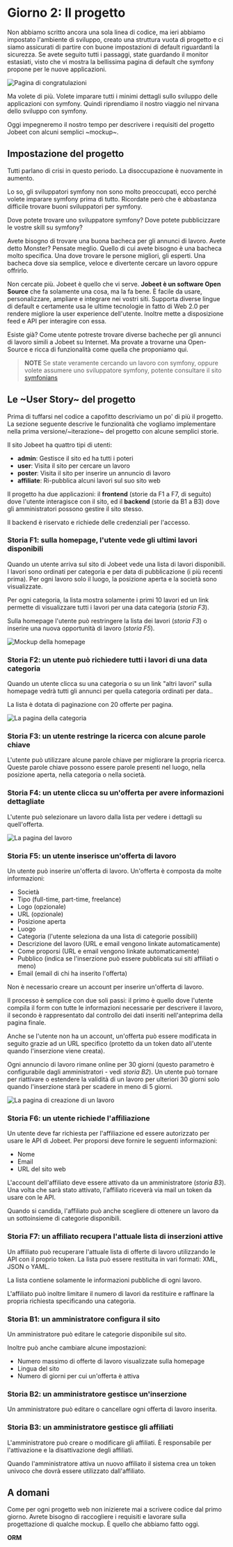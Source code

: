 Giorno 2: Il progetto
=====================

Non abbiamo scritto ancora una sola linea di codice, ma ieri
abbiamo impostato l'ambiente di sviluppo, creato una struttura vuota di progetto e 
ci siamo assicurati di partire con buone impostazioni di default riguardanti la sicurezza.
Se avete seguito tutti i passaggi, state guardando il monitor estasiati, visto che 
vi mostra la bellissima pagina di default che symfony propone per le nuove applicazioni.

![Pagina di congratulazioni](http://www.symfony-project.org/images/jobeet/1_3/01/congratulations.png)

Ma volete di più. Volete imparare tutti i minimi dettagli sullo sviluppo delle applicazioni
con symfony. Quindi riprendiamo il nostro viaggio nel nirvana dello
sviluppo con symfony.

Oggi impegneremo il nostro tempo per descrivere i requisiti del progetto
Jobeet con alcuni semplici ~mockup~.

Impostazione del progetto
-------------------------

Tutti parlano di crisi in questo periodo. La disoccupazione è nuovamente in aumento.

Lo so, gli sviluppatori symfony non sono molto preoccupati, ecco perché volete
imparare symfony prima di tutto. Ricordate però che è abbastanza difficile trovare
buoni sviluppatori per symfony.

Dove potete trovare uno sviluppatore symfony? Dove potete pubblicizzare le vostre skill
su symfony?

Avete bisogno di trovare una buona bacheca per gli annunci di lavoro. Avete detto Monster?
Pensate meglio. Quello di cui avete bisogno è una bacheca molto specifica. Una dove
trovare le persone migliori, gli esperti. Una bacheca dove sia semplice, veloce e divertente
cercare un lavoro oppure offrirlo.

Non cercate più. Jobeet è quello che vi serve. **Jobeet è un software Open Source**
che fa solamente una cosa, ma la fa bene. È facile da usare, personalizzare, ampliare e
integrare nei vostri siti. Supporta diverse lingue di default e certamente usa le ultime
tecnologie in fatto di Web 2.0 per rendere migliore la user experience dell'utente.
Inoltre mette a disposizione feed e API per interagire con essa.

Esiste già? Come utente potreste trovare diverse bacheche per gli annunci di 
lavoro simili a Jobeet su Internet. Ma provate a trovarne una Open-Source e ricca 
di funzionalità come quella che proponiamo qui.


>**NOTE**
>Se state veramente cercando un lavoro con symfony, oppure volete assumere
>uno sviluppatore symfony, potente consultare il sito [symfonians](http://symfonians.net/)

Le ~User Story~ del progetto
--------------------------

Prima di tuffarsi nel codice a capofitto descriviamo un po' di più il progetto.
La sezione seguente descrive le funzionalità che vogliamo implementare nella prima
versione/~iterazione~ del progetto con alcune semplici storie.

Il sito Jobeet ha quattro tipi di utenti:

 * **admin**: Gestisce il sito ed ha tutti i poteri
 * **user**: Visita il sito per cercare un lavoro
 * **poster**: Visita il sito per inserire un annuncio di lavoro
 * **affiliate**: Ri-pubblica alcuni lavori sul suo sito web

Il progetto ha due applicazioni: il **frontend** (storie da F1 a F7, di seguito)
dove l'utente interagisce con il sito, ed il **backend** (storie da B1 a B3) dove
gli amministratori possono gestire il sito stesso.

Il backend è riservato e richiede delle credenziali per l'accesso.

### Storia F1: sulla homepage, l'utente vede gli ultimi lavori disponibili

Quando un utente arriva sul sito di Jobeet vede una lista di lavori disponibili.
I lavori sono ordinati per categoria e per data di pubblicazione (i più recenti prima).
Per ogni lavoro solo il luogo, la posizione aperta e la società sono visualizzate.

Per ogni categoria, la lista mostra solamente i primi 10 lavori ed un link permette
di visualizzare tutti i lavori per una data categoria (*storia F3*).

Sulla homepage l'utente può restringere la lista dei lavori (*storia F3*) o inserire una
nuova opportunità di lavoro (*storia F5*).

![Mockup della homepage](http://www.symfony-project.org/images/jobeet/1_3/02/mockup_homepage.png)

### Storia F2: un utente può richiedere tutti i lavori di una data categoria

Quando un utente clicca su una categoria o su un link "altri lavori" sulla homepage
vedrà tutti gli annunci per quella categoria ordinati per data..

La lista è dotata di paginazione con 20 offerte per pagina.

![La pagina della categoria](http://www.symfony-project.org/images/jobeet/1_3/02/mockup_category.png)

### Storia F3: un utente restringe la ricerca con alcune parole chiave

L'utente può utilizzare alcune parole chiave per migliorare la propria ricerca. Queste
parole chiave possono essere parole presenti nel luogo, nella posizione aperta, nella categoria
o nella società.

### Storia F4: un utente clicca su un'offerta per avere informazioni dettagliate

L'utente può selezionare un lavoro dalla lista per vedere i dettagli su quell'offerta.

![La pagina del lavoro](http://www.symfony-project.org/images/jobeet/1_3/02/mockup_job.png)

### Storia F5: un utente inserisce un'offerta di lavoro

Un utente può inserire un'offerta di lavoro. Un'offerta è composta da molte informazioni:

  * Società
  * Tipo (full-time, part-time, freelance)
  * Logo (opzionale)
  * URL (opzionale)
  * Posizione aperta
  * Luogo
  * Categoria (l'utente seleziona da una lista di categorie possibili)
  * Descrizione del lavoro (URL e email vengono linkate automaticamente)
  * Come proporsi (URL e email vengono linkate automaticamente)
  * Pubblico (indica se l'inserzione può essere pubblicata sui siti affiliati o meno)
  * Email (email di chi ha inserito l'offerta)

Non è necessario creare un account per inserire un'offerta di lavoro.

Il processo è semplice con due soli passi: il primo è quello dove l'utente
compila il form con tutte le informazioni necessarie per descrivere il lavoro, 
il secondo è rappresentato dal controllo dei dati inseriti nell'anteprima della
pagina finale.

Anche se l'utente non ha un account, un'offerta può essere modificata in seguito grazie
ad un URL specifico (protetto da un token dato all'utente quando l'inserzione viene creata).

Ogni annuncio di lavoro rimane online per 30 giorni (questo parametro è configurabile
dagli amministratori - vedi *storia B2*). Un utente può tornare per riattivare o estendere la 
validità di un lavoro per ulteriori 30 giorni solo quando l'inserzione starà per scadere
in meno di 5 giorni.

![La pagina di creazione di un lavoro](http://www.symfony-project.org/images/jobeet/1_3/02/mockup_post.png)

### Storia F6: un utente richiede l'affiliazione

Un utente deve far richiesta per l'affiliazione ed essere autorizzato per usare
le API di Jobeet. Per proporsi deve fornire le seguenti informazioni:

  * Nome
  * Email
  * URL del sito web

L'account dell'affiliato deve essere attivato da un amministratore (*storia B3*).
Una volta che sarà stato attivato, l'affiliato riceverà via mail un token da usare 
con le API.

Quando si candida, l'affiliato può anche scegliere di ottenere un lavoro da
un sottoinsieme di categorie disponibili.


### Storia F7: un affiliato recupera l'attuale lista di inserzioni attive

Un affiliato può recuperare l'attuale lista di offerte di lavoro utilizzando
le API con il proprio token. La lista può essere restituita in vari formati:
XML, JSON o YAML.

La lista contiene solamente le informazioni pubbliche di ogni lavoro.

L'affiliato può inoltre limitare il numero di lavori da restituire e raffinare
la propria richiesta specificando una categoria.

### Storia B1: un amministratore configura il sito

Un amministratore può editare le categorie disponibile sul sito.

Inoltre può anche cambiare alcune impostazioni:

  * Numero massimo di offerte di lavoro visualizzate sulla homepage
  * Lingua del sito
  * Numero di giorni per cui un'offerta è attiva

### Storia B2: un amministratore gestisce un'inserzione

Un amministratore può editare o cancellare ogni offerta di lavoro inserita.

### Storia B3: un amministratore gestisce gli affiliati

L'amministratore può creare o modificare gli affiliati. È responsabile per l'attivazione e 
la disattivazione degli affiliati.

Quando l'amministratore attiva un nuovo affiliato il sistema crea un token univoco
che dovrà essere utilizzato dall'affiliato.

A domani
--------

Come per ogni progetto web non inizierete mai a scrivere codice dal primo giorno.
Avrete bisogno di raccogliere i requisiti e lavorare sulla progettazione di qualche mockup.
È quello che abbiamo fatto oggi.

__ORM__
